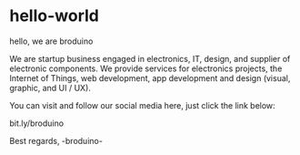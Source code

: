 # hello-world

hello, we are broduino

We are startup business engaged in electronics, IT, design, and supplier of electronic components. We provide services for electronics projects, the Internet of Things, web development, app development and design (visual, graphic, and UI / UX).

You can visit and follow our social media here, just click the link below:

bit.ly/broduino

Best regards,
-broduino-
